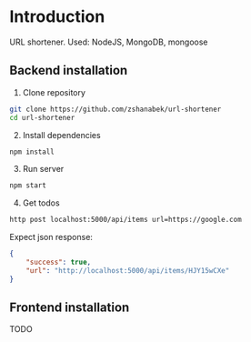 # Introduction

URL shortener. Used: NodeJS, MongoDB, mongoose  

## Backend installation

1. Clone repository

```bash
git clone https://github.com/zshanabek/url-shortener
cd url-shortener
```

2. Install dependencies

```bash
npm install
```

3. Run server

```bash
npm start
```

4. Get todos

```bash
http post localhost:5000/api/items url=https://google.com
```

Expect json response:

```json
{
    "success": true,
    "url": "http://localhost:5000/api/items/HJY15wCXe"
}
```

## Frontend installation

TODO
